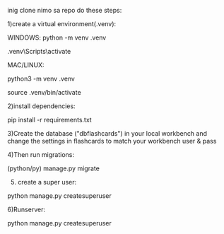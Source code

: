 inig clone nimo sa repo do these steps:

1)create a virtual environment(.venv):

WINDOWS:
python -m venv .venv

.venv\Scripts\activate

MAC/LINUX:

python3 -m venv .venv

source .venv/bin/activate

2)install dependencies:

pip install -r requirements.txt

3)Create the database ("dbflashcards") in your local workbench and change the settings in flashcards to match your workbench user & pass


4)Then run migrations:

(python/py) manage.py migrate

5) create a super user:

python manage.py createsuperuser

6)Runserver:

python manage.py createsuperuser




